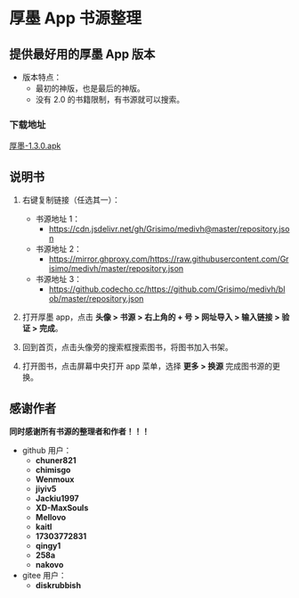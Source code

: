 # 厚墨 App 书源整理

## 提供最好用的厚墨 App 版本

- 版本特点：
  - 最初的神版，也是最后的神版。
  - 没有 2.0 的书籍限制，有书源就可以搜索。

### 下载地址

[厚墨-1.3.0.apk](https://share.codecho.cc/houmo/houmo-1.3.0.apk)

## 说明书

1. 右键复制链接（任选其一）：

   - 书源地址 1：
      - <https://cdn.jsdelivr.net/gh/Grisimo/medivh@master/repository.json>
   - 书源地址 2：
      - <https://mirror.ghproxy.com/https://raw.githubusercontent.com/Grisimo/medivh/master/repository.json>
   - 书源地址 3：
      - <https://github.codecho.cc/https://github.com/Grisimo/medivh/blob/master/repository.json>

2. 打开厚墨 app，点击 **头像 > 书源 > 右上角的 + 号 > 网址导入 > 输入链接 > 验证 > 完成**。
3. 回到首页，点击头像旁的搜索框搜索图书，将图书加入书架。
4. 打开图书，点击屏幕中央打开 app 菜单，选择 **更多 > 换源** 完成图书源的更换。

## 感谢作者

**同时感谢所有书源的整理者和作者！！！**

- github 用户：
  - **chuner821**
  - **chimisgo**
  - **Wenmoux**
  - **jiyiv5**
  - **Jackiu1997**
  - **XD-MaxSouls**
  - **Mellovo**
  - **kaitl**
  - **17303772831**
  - **qingy1**
  - **258a**
  - **nakovo**
- gitee 用户：
  - **diskrubbish**
